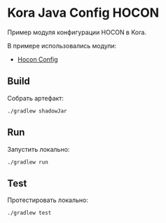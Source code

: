 # Kora Java Config HOCON

Пример модуля конфигурации HOCON в Kora.

В примере использовались модули:
- [Hocon Config](https://kora-projects.github.io/kora-docs/ru/documentation/config/#hocon)

## Build

Собрать артефакт:

```shell
./gradlew shadowJar
```

## Run

Запустить локально:
```shell
./gradlew run
```

## Test

Протестировать локально:
```shell
./gradlew test
```

